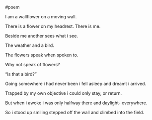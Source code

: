#poem

I am a wallflower
 on a moving wall.

There is a flower 
 on my headrest.
 There is me.

Beside me another
 sees what i see.

The weather and a bird.


The flowers speak 
 when spoken to.

Why not speak of flowers?

“Is that a bird?”


Going somewhere i had never been
 i fell asleep
 and dreamt 
 i arrived.

Trapped by my own objective
 i could only stay, 
 or return.

But when i awoke
 i was only halfway there
 and daylight- 
 everywhere.

So i stood up smiling
 stepped off the wall
 and climbed into the field.

